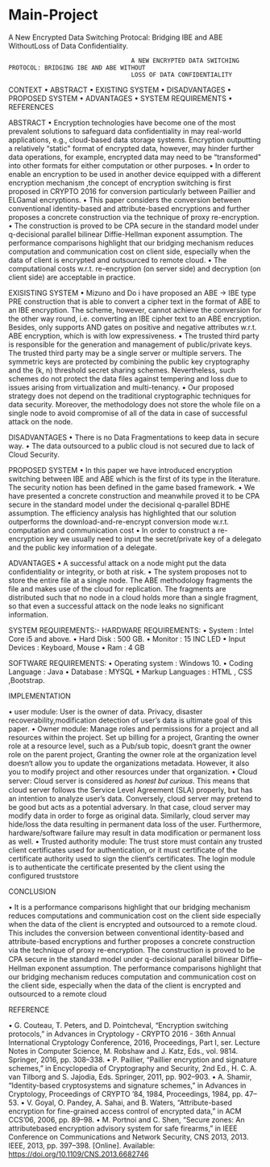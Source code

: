 # Main-Project
A New Encrypted Data Switching Protocal: Bridging IBE and ABE WithoutLoss of Data Confidentiality.


                                      A NEW ENCRYPTED DATA SWITCHING PROTOCOL: BRIDGING IBE AND ABE WITHOUT
                                      LOSS OF DATA CONFIDENTIALITY


CONTEXT
    • ABSTRACT
    • EXISTING SYSTEM
    • DISADVANTAGES
    • PROPOSED SYSTEM
    • ADVANTAGES
    • SYSTEM REQUIREMENTS
    • REFERENCES


ABSTRACT
    • Encryption technologies have become one of the most prevalent solutions to safeguard data confidentiality in may real-world applications, e.g., cloud-based data storage         systems. Encryption outputting a relatively “static" format of encrypted data, however, may hinder further data operations, for example, encrypted data may need to be           “transformed" into other formats for either computation or other purposes.
    • In order to enable an encryption to be used in another device equipped with a different encryption mechanism ,the concept of encryption switching is first proposed in           CRYPTO 2016 for conversion particularly between Paillier and ELGamal encryptions.
    • This paper considers the conversion between conventional identity-based and attribute-based encryptions and further proposes a concrete construction via the technique of         proxy re-encryption.
    • The construction is proved to be CPA secure in the standard model under q-decisional parallel bilinear Diffie-Hellman exponent assumption. The performance comparisons           highlight that our bridging mechanism reduces computation and communication cost on client side, especially when the data of client is encrypted and outsourced to remote         cloud.
    • The computational costs w.r.t. re-encryption (on server side) and decryption (on client side) are acceptable in practice.


EXISISTING SYSTEM
    • Mizuno and Do i have proposed an ABE → IBE type PRE construction that is able to convert a cipher text in the format of ABE to an IBE encryption. The scheme, however,           cannot achieve the conversion for the other way round, i.e. converting an IBE cipher text to an ABE encryption. Besides, only supports AND gates on positive and negative         attributes w.r.t. ABE encryption, which is with low expressiveness.
    • The trusted third party is responsible for the generation and management of public/private keys. The trusted third party may be a single server or multiple servers. The         symmetric keys are protected by combining the public key cryptography and the (k, n) threshold secret sharing schemes. Nevertheless, such schemes do not protect the data         files against tempering and loss due to issues arising from virtualization and multi-tenancy.
    • Our proposed strategy does not depend on the traditional cryptographic techniques for data security. Moreover, the methodology does not store the whole file on a single         node to avoid compromise of all of the data in case of successful attack on the node.


DISADVANTAGES
    • There is no Data Fragmentations to keep data in secure way.
    • The data outsourced to a public cloud is not secured due to lack of Cloud Security.


PROPOSED SYSTEM
    • In this paper we have introduced encryption switching between IBE and ABE which is the first of its type in the literature. The security notion has been defined in the           game based framework.
    • We have presented a concrete construction and meanwhile proved it to be CPA secure in the standard model under the decisional q-parallel BDHE assumption. The efficiency         analysis has highlighted that our solution outperforms the download-and-re-encrypt conversion mode w.r.t. computation and communication cost
    • In order to construct a re-encryption key we usually need to input the secret/private key of a delegato
      and the public key information of a delegate.	

ADVANTAGES
    • A successful attack on a node might put the data confidentiality or integrity, or both at risk.
    • The system proposes not to store the entire file at a single node. The ABE methodology fragments the file and makes use of the cloud for replication. The fragments are           distributed such that no node in a cloud holds more than a single fragment, so that even a successful attack on the node leaks no significant information.

SYSTEM REQUIREMENTS:-
HARDWARE REQUIREMENTS:
    • System : Intel Core i5 and above.
    • Hard Disk : 500 GB.
    • Monitor : 15 INC LED
    • Input Devices : Keyboard, Mouse
    • Ram : 4 GB

SOFTWARE REQUIREMENTS:
    • Operating system : Windows 10.
    • Coding Language : Java
    • Database : MYSQL
    • Markup Languages : HTML , CSS ,Bootstrap.
    
IMPLEMENTATION

 • user module: User is the owner of data. Privacy, disaster recoverability,modification detection of user’s data is ultimate goal of this paper.
 • Owner module: Manage roles and permissions for a project and all resources within the project. Set up billing for a project, Granting the owner role at a resource level, such    as a Pub/sub topic, doesn‘t grant the owner role on the parent project, Granting the owner role at the organization level doesn‘t allow you to update the organizations          metadata. However, it also you to modify project and other resources under that organization.
 • Cloud server: Cloud server is considered as ℎ𝑜𝑛𝑒𝑠𝑡 𝑏𝑢𝑡 𝑐𝑢𝑟𝑖𝑜𝑢𝑠. This means that cloud server follows the Service Level Agreement (SLA) properly, but has an intention to          analyze user’s data. Conversely, cloud server may pretend to be good but acts as a potential adversary. In that case, cloud server may modify data in order to forge as          original data. Similarly, cloud server may hide/loss the data resulting in permanent data loss of the user. Furthermore, hardware/software failure may result in data            modification or permanent loss as well.
 • Trusted authority module: The trust store must contain any trusted client certificates used for authentication, or it must certificate of the certificate authority used to      sign the client‘s certificates. The login module is to authenticate the certificate presented by the client using the configured truststore

CONCLUSION

• It is a performance comparisons highlight that our bridging mechanism reduces computations and communication cost on the client side especially when the data of the client is encrypted and outsourced to a remote cloud. This includes the conversion between conventional identity-based and attribute-based encryptions and further proposes a concrete construction via the technique of proxy re-encryption. The construction is proved to be CPA secure in the standard model under q-decisional parallel bilinear Difﬁe–Hellman exponent assumption. The performance comparisons highlight that our bridging mechanism reduces computation and communication cost on the client side, especially when the data of the client is encrypted and outsourced to a remote cloud

REFERENCE

 • G. Couteau, T. Peters, and D. Pointcheval, “Encryption switching protocols,” in Advances in Cryptology - CRYPTO 2016 - 36th Annual International Cryptology Conference, 2016,    Proceedings, Part I, ser. Lecture Notes in Computer Science, M. Robshaw and J. Katz, Eds., vol. 9814. Springer, 2016, pp. 308–338. 
 • P. Paillier, “Paillier encryption and signature schemes,” in Encyclopedia of Cryptography and Security, 2nd Ed., H. C. A. van Tilborg and S. Jajodia, Eds. Springer, 2011, pp.    902–903. 
 • A. Shamir, “Identity-based cryptosystems and signature schemes,” in Advances in Cryptology, Proceedings of CRYPTO ’84, 1984, Proceedings, 1984, pp. 47–53. 
 • V. Goyal, O. Pandey, A. Sahai, and B. Waters, “Attribute-based encryption for fine-grained access control of encrypted data,” in ACM CCS’06, 2006, pp. 89–98. 
 • M. Portnoi and C. Shen, “Secure zones: An attributebased encryption advisory system for safe firearms,” in IEEE Conference on Communications and Network Security, CNS 2013,      2013. IEEE, 2013, pp. 397–398. [Online]. Available: https://doi.org/10.1109/CNS.2013.6682746

